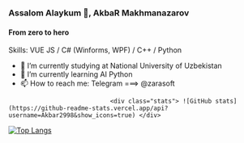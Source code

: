 ### Assalom Alaykum 👋, AkbaR Makhmanazarov
#### From zero to hero
Skills: VUE JS / C# (Winforms, WPF) / C++ / Python 
- 🔭 I’m currently studying at National University of Uzbekistan 
- 🌱 I’m currently learning AI Python 
- 📫 How to reach me: Telegram ===> @zarasoft 
 <style>
   .stats {
  width: 200px;
  height: 150px;
  }
  </style>
                                <div class="stats"> ![GitHub stats](https://github-readme-stats.vercel.app/api?username=Akbar2998&show_icons=true) </div>
[![Top Langs](https://github-readme-stats.vercel.app/api/top-langs/?username=Akbar2998)](https://github.com/anuraghazra/github-readme-stats)

